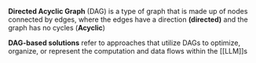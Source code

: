 **Directed Acyclic Graph** (DAG) is a type of graph that is made up of nodes connected by edges, where the edges have a direction **(directed)** and the graph has no cycles (**Acyclic**)

**DAG-based solutions** refer to approaches that utilize DAGs to optimize, organize, or represent the computation and data flows within the [[LLM]]s 